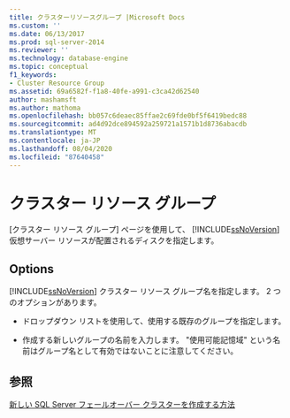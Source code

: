 ```yaml
---
title: クラスターリソースグループ |Microsoft Docs
ms.custom: ''
ms.date: 06/13/2017
ms.prod: sql-server-2014
ms.reviewer: ''
ms.technology: database-engine
ms.topic: conceptual
f1_keywords:
- Cluster Resource Group
ms.assetid: 69a6582f-f1a8-40fe-a991-c3ca42d62540
author: mashamsft
ms.author: mathoma
ms.openlocfilehash: bb057c6deaec85ffae2c69fde0bf5f6419bedc88
ms.sourcegitcommit: ad4d92dce894592a259721a1571b1d8736abacdb
ms.translationtype: MT
ms.contentlocale: ja-JP
ms.lasthandoff: 08/04/2020
ms.locfileid: "87640458"
---
```

# <a name="cluster-resource-group"></a>クラスター リソース グループ
  [クラスター リソース グループ] ページを使用して、 [!INCLUDE[ssNoVersion](../../includes/ssnoversion-md.md)] 仮想サーバー リソースが配置されるディスクを指定します。  
  
## <a name="options"></a>Options  
 [!INCLUDE[ssNoVersion](../../includes/ssnoversion-md.md)] クラスター リソース グループ名を指定します。 2 つのオプションがあります。  
  
-   ドロップダウン リストを使用して、使用する既存のグループを指定します。  
  
-   作成する新しいグループの名前を入力します。 "使用可能記憶域" という名前はグループ名として有効ではないことに注意してください。  
  
## <a name="see-also"></a>参照  
 [新しい SQL Server フェールオーバー クラスターを作成する方法](https://go.microsoft.com/fwlink/?LinkId=190960)  
  
  
